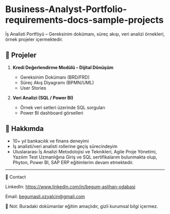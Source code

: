 # Business-Analyst-Portfolio-requirements-docs-sample-projects
İş Analisti Portföyü – Gereksinim dokümanı, süreç akışı, veri analizi örnekleri, örnek projeler içermektedir.

## 📂 Projeler  

1. **Kredi Değerlendirme Modülü – Dijital Dönüşüm**  
   - Gereksinim Dokümanı  (BRD/FRD)
   - Süreç Akış Diyagramı  (BPMN/UML)
   - User Stories
  
2. **Veri Analizi (SQL / Power BI)**  
   - Örnek veri setleri üzerinde SQL sorguları  
   - Power BI dashboard görselleri  


## 🌟 Hakkımda  
- 10+ yıl bankacılık ve finans deneyimi  
- İş analisti/veri analisti rollerine geçiş sürecindeyim  
- Uluslararası İş Analizi Metodolojisi ve Teknikleri, Agile Proje Yönetimi, Yazılım Test Uzmanlığına Giriş ve SQL sertifikalarım bulunmakta olup, Phyton, Power BI, SAP ERP eğitimlerim devam etmektedir.

---
🔗 Contact

LinkedIn: https://www.linkedin.com/in/begum-aslihan-odabasi

Email: begumasli.ozyalcin@gmail.com

📌 Not: Buradaki dokümanlar eğitim amaçlıdır, gizli kurumsal bilgi içermez.  
